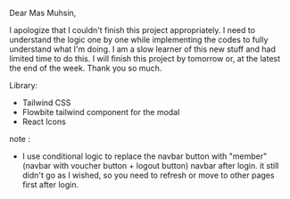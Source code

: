 Dear Mas Muhsin,

I apologize that I couldn't finish this project appropriately. I need to understand the logic one by one while implementing the codes to fully understand what I'm doing. I am a slow learner of this new stuff and had limited time to do this. I will finish this project by tomorrow or, at the latest the end of the week. Thank you so much.

Library:
- Tailwind CSS
- Flowbite tailwind component for the modal
- React Icons

note :
- I use conditional logic to replace the navbar button with "member" (navbar with voucher button + logout button) navbar after login.
  it still didn't go as I wished, so you need to refresh or move to other pages first after login.

